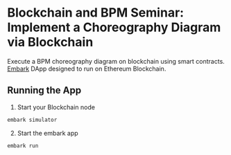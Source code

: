 # Blockchain and BPM Seminar: Implement a Choreography Diagram via Blockchain

Execute a BPM choreography diagram on blockchain using smart contracts. [Embark](https://github.com/iurimatias/embark-framework) DApp designed to run on Ethereum Blockchain.

## Running the App
1. Start your Blockchain node
```bash
embark simulator
```
2. Start the embark app
```bash
embark run
```